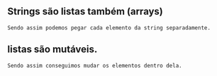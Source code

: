 ## Strings são listas também (arrays) 

    Sendo assim podemos pegar cada elemento da string separadamente.

## listas são mutáveis.
    Sendo assim conseguimos mudar os elementos dentro dela. 